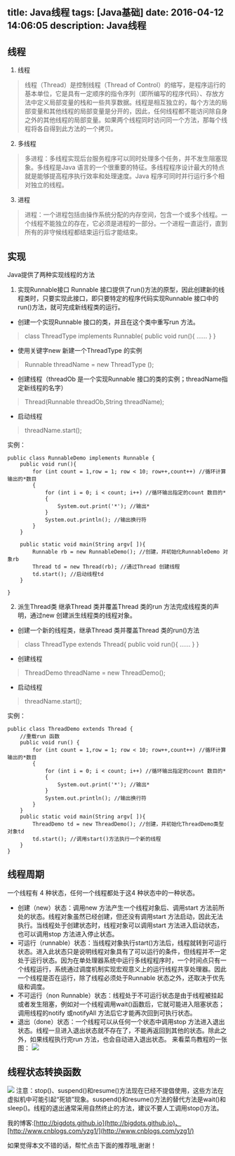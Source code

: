 title: Java线程
tags: [Java基础]
date: 2016-04-12 14:06:05
description: Java线程
---

## 线程
1. 线程
> 线程（Thread）是控制线程（Thread of Control）的缩写，是程序运行的基本单位，它是具有一定顺序的指令序列（即所编写的程序代码）、存放方法中定义局部变量的栈和一些共享数据。线程是相互独立的，每个方法的局部变量和其他线程的局部变量是分开的，因此，任何线程都不能访问除自身之外的其他线程的局部变量。如果两个线程同时访问同一个方法，那每个线程将各自得到此方法的一个拷贝。

<!-- more -->

2. 多线程
> 多进程：多线程实现后台服务程序可以同时处理多个任务，并不发生阻塞现象。多线程是Java 语言的一个很重要的特征。多线程程序设计最大的特点就是能够提高程序执行效率和处理速度。Java 程序可同时并行运行多个相对独立的线程。
3. 进程
> 进程：一个进程包括由操作系统分配的内存空间，包含一个或多个线程。一个线程不能独立的存在，它必须是进程的一部分。一个进程一直运行，直到所有的非守候线程都结束运行后才能结束。


## 实现
Java提供了两种实现线程的方法
1. 实现Runnable接口
Runnable 接口提供了run()方法的原型，因此创建新的线程类时，只要实现此接口，即只要特定的程序代码实现Runnable 接口中的run()方法，就可完成新线程类的运行。
 + 创建一个实现Runnable 接口的类，并且在这个类中重写run 方法。
 > class ThreadType implements Runnable{
    public void run(){
        ……
    }
}
 + 使用关键字new 新建一个ThreadType 的实例
 > Runnable threadName = new ThreadType ();
 + 创建线程（threadOb 是一个实现Runnable 接口的类的实例；threadName指定新线程的名字）
 > Thread(Runnable threadOb,String threadName);
 + 启动线程
 > threadName.start();

实例：
```
public class RunnableDemo implements Runnable {
    public void run(){
        for (int count = 1,row = 1; row < 10; row++,count++) //循环计算输出的*数目
        {
            for (int i = 0; i < count; i++) //循环输出指定的count 数目的*
            {
                System.out.print('*'); //输出*
            }
            System.out.println(); //输出换行符
        }
    }

    public static void main(String argv[ ]){
        Runnable rb = new RunnableDemo(); //创建，并初始化RunnableDemo 对象rb
        Thread td = new Thread(rb); //通过Thread 创建线程
        td.start(); //启动线程td
    }

}
```
2. 派生Thread类
继承Thread 类并覆盖Thread 类的run 方法完成线程类的声明，通过new 创建派生线程类的线程对象。
 + 创建一个新的线程类，继承Thread 类并覆盖Thread 类的run()方法
 > class ThreadType extends Thread{
     public void run(){
       ……
     }
}
 + 创建线程
 > ThreadDemo threadName = new ThreadDemo();
 + 启动线程
 > threadName.start();

实例：
```
public class ThreadDemo extends Thread {
    //重载run 函数
    public void run() {
        for (int count = 1,row = 1; row < 10; row++,count++) //循环计算输出的*数目
        {
            for (int i = 0; i < count; i++) //循环输出指定的count 数目的*
            {
                System.out.print('*'); //输出*
            }
            System.out.println(); //输出换行符
        }
    }
    public static void main(String argv[ ]){
        ThreadDemo td = new ThreadDemo(); //创建，并初始化ThreadDemo类型对象td
        td.start(); //调用start()方法执行一个新的线程
    }
}
```

## 线程周期

一个线程有 4 种状态，任何一个线程都处于这4 种状态中的一种状态。
+ 创建（new）状态：调用new 方法产生一个线程对象后、调用start 方法前所处的状态。线程对象虽然已经创建，但还没有调用start 方法启动，因此无法执行。当线程处于创建状态时，线程对象可以调用start 方法进入启动状态，也可以调用stop 方法进入停止状态。
+ 可运行（runnable）状态：当线程对象执行start()方法后，线程就转到可运行状态。进入此状态只是说明线程对象具有了可以运行的条件，但线程并不一定处于运行状态。因为在单处理器系统中运行多线程程序时，一个时间点只有一个线程运行，系统通过调度机制实现宏观意义上的运行线程共享处理器。因此一个线程是否在运行，除了线程必须处于Runnable 状态之外，还取决于优先级和调度。
+ 不可运行（non Runnable）状态：线程处于不可运行状态是由于线程被挂起或者发生阻塞，例如对一个线程调用wait()函数后，它就可能进入阻塞状态；调用线程的notify 或notifyAll 方法后它才能再次回到可执行状态。
+ 退出（done）状态：一个线程可以从任何一个状态中调用stop 方法进入退出状态。线程一旦进入退出状态就不存在了，不能再返回到其他的状态。除此之外，如果线程执行完run 方法，也会自动进入退出状态。
来看菜鸟教程的一张图：
![](/images/201601/process.png)


## 线程状态转换函数
![](/images/201601/state.png)
注意：stop()、suspend()和resume()方法现在已经不提倡使用，这些方法在虚拟机中可能引起“死锁”现象。suspend()和resume()方法的替代方法是wait()和sleep()。线程的退出通常采用自然终止的方法，建议不要人工调用stop()方法。



















我的博客:[http://bigdots.github.io](http://bigdots.github.io)、[http://www.cnblogs.com/yzg1/](http://www.cnblogs.com/yzg1/)



如果觉得本文不错的话，帮忙点击下面的推荐哦,谢谢！
